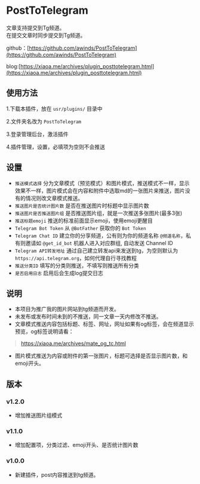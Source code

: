 # PostToTelegram

文章支持提交到Tg频道。  
在提交文章时同步提交到Tg频道。  
 
github：[https://github.com/awinds/PostToTelegram](https://github.com/awinds/PostToTelegram) 

blog:[https://xiaoa.me/archives/plugin_posttotelegram.html](https://xiaoa.me/archives/plugin_posttotelegram.html)

## 使用方法  

1.下载本插件，放在 `usr/plugins/` 目录中

2.文件夹名改为 `PostToTelegram`

3.登录管理后台，激活插件

4.插件管理，设置，必填项为空则不会推送

## 设置

+ `推送模式选择` 分为文章模式（预览模式）和图片模式，推送模式不一样，显示效果不一样，图片模式会在内容和附件中选取md的一张图片来推送，图片没有的情况则改文章模式推送。
+ `推送图片是否统计图片数` 是否在推送图片时标题中显示图片数
+ `推送图片是否推送图片组` 是否推送图片组，就是一次推送多张图片(最多3张)
+ `推送标题emoji` 推送的标准前面显示emoji，使用emoji更醒目
+ `Telegram Bot Token` 从 `@BotFather` 获取你的 `Bot Token`
+ `Telegram Chat ID` 建立你的分享频道，公有则为你的频道名称 `@频道名称`，私有则邀请如 `@get_id_bot` 机器人进入对应群组, 自动发送 Channel ID
+ `Telegram API转发地址` 通过自己建立转发api来发送到tg，为空则默认为`https://api.telegram.org`，如何代理自行寻找教程
+ `推送分类ID` 填写的分类则推送，不填写则推送所有分类
+ `是否启用日志` 启用后会生成log提交日志

## 说明
- 本项目为推广我的图片网站到tg频道而开发。
- 未发布或发布时间未到的不推送，同一文章一天内修改不推送。
- 文章模式推送内容包括标题、标签、网址，网址如果有og标签，会在频道显示预览，og标签说明请看：
> https://xiaoa.me/archives/mate_og_tc.html
- 图片模式推送为内容或附件的第一张图片，标题可选择是否显示图片数，和emoji开头。

## 版本
### v1.2.0
- 增加推送图片组模式

### v1.1.0
- 增加配置项，分类过滤、emoji开头、是否统计图片数

### v1.0.0
- 新建插件，post内容推送到tg频道。